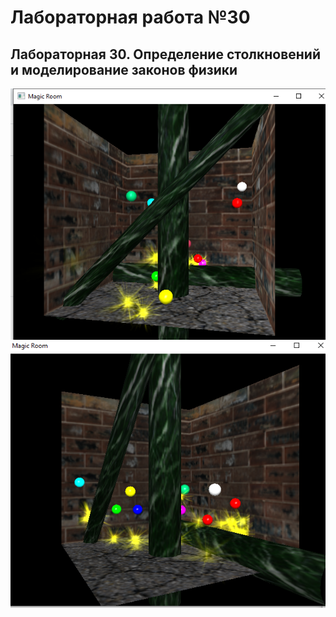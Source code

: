 # Лабораторная работа №30
## Лабораторная 30. Определение столкновений и моделирование законов физики

![Результат выполнения 1](https://github.com/KhanovDmitrii/graphics_khanov/blob/master/LB/lb30/lb30_res_vipolneniya_1.png)
![Результат выполнения 2](https://github.com/KhanovDmitrii/graphics_khanov/blob/master/LB/lb30/lb30_res_vipolneniya_2.png)
